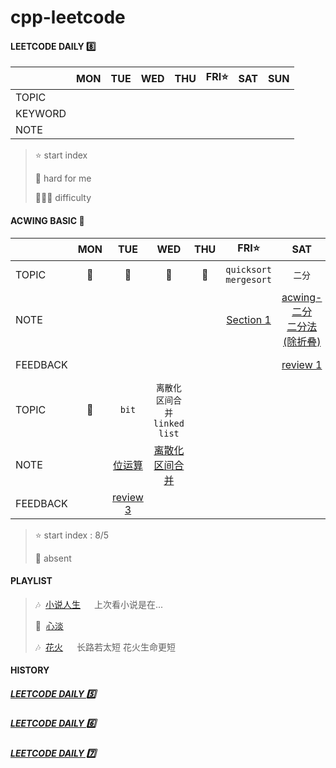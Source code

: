 # cpp-leetcode

#### LEETCODE DAILY 8️⃣

|       |MON|TUE|WED|THU|FRI⭐|SAT|SUN|
|  ---  |:-:|:-:|:-:|:-:|:-:|:-:|:-:|
|TOPIC  |
|KEYWORD|
|NOTE   |

> ⭐ start index   
> 
> 📌 hard for me        
> 
> 💚🧡💔 difficulty


#### ACWING BASIC 🦄
|        |MON|TUE|WED|THU|FRI⭐|SAT|SUN|
|  ---   |:-:|:-:|:-:|:-:|:-:|:-:|:-:|
|TOPIC   |📅|📅|📅|📅|`quicksort` `mergesort`|`二分`|`前缀和` `差分`|
|NOTE    |   |   |   |   |[Section 1](/acwing/Section%201/)|[acwing-二分](/markdown/acwing%20-%20%E4%BA%8C%E5%88%86%E6%B3%95.md)<br/>[二分法(除折叠)](/markdown/%E4%B8%93%E9%A2%98%20-%20%E4%BA%8C%E5%88%86%E6%B3%95.md)|[前缀和&差分](/markdown/%E4%B8%93%E9%A2%98%20-%20%E5%89%8D%E7%BC%80%E5%92%8C.md)|
|FEEDBACK|   |   |   |   |   |[review 1](/acwing/Section%201/review%201.md)|[review 2](/acwing/Section%201/review%202.md)|
|TOPIC   |📅|`bit`|`离散化`<br/>`区间合并`<br/>`linked list`
|NOTE    |   |[位运算](/markdown/%E4%B8%93%E9%A2%98%20-%20%E4%BD%8D%E8%BF%90%E7%AE%97.md)|[离散化](/acwing/Section%201/acwing%20-%20%E7%A6%BB%E6%95%A3%E5%8C%96.md)<br/>[区间合并](/acwing/Section%201/acwing%20-%20%E5%8C%BA%E9%97%B4%E5%90%88%E5%B9%B6.md)
|FEEDBACK|   |[review 3](acwing/Section%201/review%203.md)|


> ⭐ start index : 8/5
> 
> 📅 absent


#### PLAYLIST
> 🎶&nbsp; [小说人生](https://c.y.qq.com/base/fcgi-bin/u?__=X9sernA)  &emsp; 上次看小说是在...
> 
> 🎵&nbsp; [心淡](https://c.y.qq.com/base/fcgi-bin/u?__=2eFo4X)  &emsp; 
>
> 🎶&nbsp; [花火](https://c.y.qq.com/base/fcgi-bin/u?__=LHcDkOa)  &emsp; 长路若太短 花火生命更短

#### HISTORY

##### [LEETCODE DAILY 5️⃣](/record/2022-05.md)

##### [LEETCODE DAILY 6️⃣](/record/2022-06.md)

##### [LEETCODE DAILY 7️⃣](/record/2022-07.md)